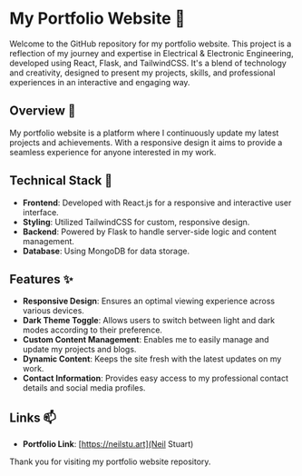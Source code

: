 # My Portfolio Website 🚀

Welcome to the GitHub repository for my portfolio website. This project is a reflection of my journey and expertise in Electrical & Electronic Engineering, developed using React, Flask, and TailwindCSS. It's a blend of technology and creativity, designed to present my projects, skills, and professional experiences in an interactive and engaging way.

## Overview 📄

My portfolio website is a platform where I continuously update my latest projects and achievements. With a responsive design it aims to provide a seamless experience for anyone interested in my work.

## Technical Stack 🔧

- **Frontend**: Developed with React.js for a responsive and interactive user interface.
- **Styling**: Utilized TailwindCSS for custom, responsive design.
- **Backend**: Powered by Flask to handle server-side logic and content management.
- **Database**: Using MongoDB for data storage.

## Features ✨

- **Responsive Design**: Ensures an optimal viewing experience across various devices.
- **Dark Theme Toggle**: Allows users to switch between light and dark modes according to their preference.
- **Custom Content Management**: Enables me to easily manage and update my projects and blogs.
- **Dynamic Content**: Keeps the site fresh with the latest updates on my work.
- **Contact Information**: Provides easy access to my professional contact details and social media profiles.

## Links 📫

- **Portfolio Link**: [https://neilstu.art](Neil Stuart)

Thank you for visiting my portfolio website repository.

